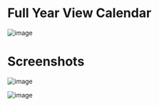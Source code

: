 # Full Year View Calendar

![image](https://user-images.githubusercontent.com/72864817/173788759-01277117-a6cd-4208-8c03-9021bc0a0240.png)

# Screenshots

![image](https://user-images.githubusercontent.com/72864817/175514753-b4854e48-7cfa-4c60-8286-2593b3dfe5ab.png)

![image](https://user-images.githubusercontent.com/72864817/175514919-24a56cba-e73d-466f-8acd-56d8e1fe71d7.png)





